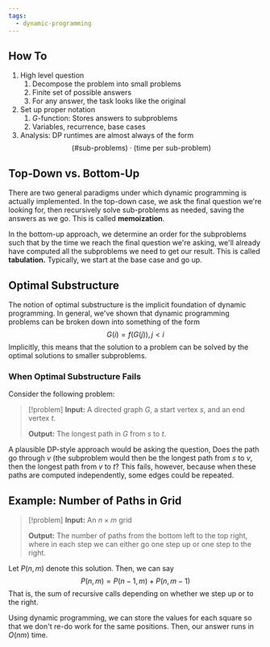 ```yaml
---
tags:
  - dynamic-programming
---
```

## How To
1. High level question
	1. Decompose the problem into small problems
	2. Finite set of possible answers
	3. For any answer, the task looks like the original
2. Set up proper notation
	1. $G$-function: Stores answers to subproblems
	2. Variables, recurrence, base cases
3. Analysis: DP runtimes are almost always of the form $$\text{(\# sub-problems)}\cdot\text{(time per sub-problem)}$$
## Top-Down vs. Bottom-Up

There are two general paradigms under which dynamic programming is actually implemented. In the top-down case, we ask the final question we're looking for, then recursively solve sub-problems as needed, saving the answers as we go. This is called **memoization**.

In the bottom-up approach, we determine an order for the subproblems such that by the time we reach the final question we're asking, we'll already have computed all the subproblems we need to get our result. This is called **tabulation.** Typically, we start at the base case and go up.

## Optimal Substructure

The notion of optimal substructure is the implicit foundation of dynamic programming. In general, we've shown that dynamic programming problems can be broken down into something of the form 
$$G(i)=f(G(j)), j<i$$
Implicitly, this means that the solution to a problem can be solved by the optimal solutions to smaller subproblems. 
### When Optimal Substructure Fails

Consider the following problem:

>[!problem]
>**Input:** A directed graph $G$, a start vertex $s$, and an end vertex $t$.
>
>**Output:** The longest path in $G$ from $s$ to $t$.

A plausible DP-style approach would be asking the question, Does the path go through $v$ (the subproblem would then be the longest path from $s$ to $v$, then the longest path from $v$ to $t$? This fails, however, because when these paths are computed independently, some edges could be repeated. 

## Example: Number of Paths in Grid

>[!problem]
>**Input:** An $n\times m$ grid
>
>**Output:** The number of paths from the bottom left to the top right, where in each step we can either go one step up or one step to the right. 

Let $P(n, m)$ denote this solution. Then, we can say $$P(n,m)=P(n-1,m)+P(n,m-1)$$That is, the sum of recursive calls depending on whether we step up or to the right.

Using dynamic programming, we can store the values for each square so that we don't re-do work for the same positions. Then, our answer runs in $O(nm)$ time.